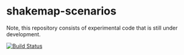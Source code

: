 # shakemap-scenarios
Note, this repository consists of experimental code that is still under development.

[![Build Status](https://travis-ci.org/usgs/shakemap-scenarios.svg?branch=master)](https://travis-ci.org/usgs/shakemap-scenarios)

